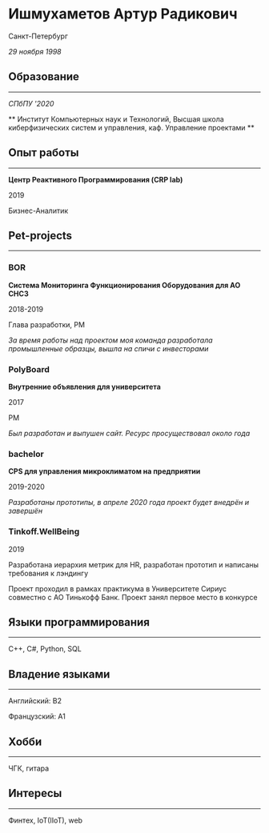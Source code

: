 # Ишмухаметов Артур Радикович

Санкт-Петербург

*29 ноября 1998*

## Образование

****************************

*СПбПУ '2020*

** Институт Компьютерных наук и Технологий, Высшая школа киберфизических систем и управления, каф. Управление проектами **

## Опыт работы

****************************

**Центр Реактивного Программирования (CRP lab)**

2019

Бизнес-Аналитик

## Pet-projects

****************************

### BOR

**Система Мониторинга Функционирования Оборудования для АО СНСЗ**

2018-2019

Глава разработки, PM

*За время работы над проектом моя команда разработала промышленные образцы, вышла на спичи с инвесторами*

### PolyBoard

**Внутренние объявления для университета**

2017

PM

*Был разработан и выпушен сайт. Ресурс просуществовал около года*

### bachelor

**CPS для управления микроклиматом на предприятии**

2019-2020

*Разработаны прототипы, в апреле 2020 года проект будет внедрён и завершён*

### Tinkoff.WellBeing

2019

Разработана иерархия метрик для HR, разработан прототип и написаны требования к лэндингу

Проект проходил в рамках практикума в Университете Сириус совместно с АО Тинькофф Банк. Проект занял первое место в конкурсе

## Языки программирования

****************************

C++, C#, Python, SQL

## Владение языками

****************************

Английский: B2

Французский: А1

## Хобби

****************************

ЧГК, гитара

## Интересы

****************************

Финтех, IoT(IIoT), web
